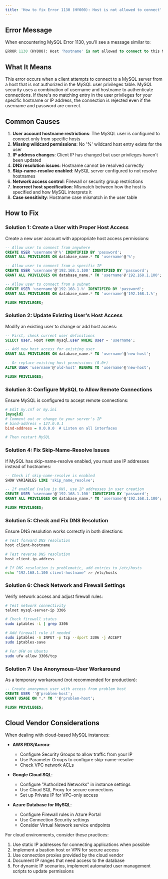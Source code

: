 ```yaml
---
title: 'How to fix Error 1130 (HY000): Host is not allowed to connect'
---
```


## Error Message

When encountering MySQL Error 1130, you'll see a message similar to:

```sql
ERROR 1130 (HY000): Host 'hostname' is not allowed to connect to this MySQL server
```

## What It Means

This error occurs when a client attempts to connect to a MySQL server from a host that is not authorized in the MySQL user privileges table. MySQL security uses a combination of username and hostname to authenticate connections. If there's no matching entry in the user privileges for your specific hostname or IP address, the connection is rejected even if the username and password are correct.

## Common Causes

1. **User account hostname restrictions**: The MySQL user is configured to connect only from specific hosts
2. **Missing wildcard permissions**: No '%' wildcard host entry exists for the user
3. **IP address changes**: Client IP has changed but user privileges haven't been updated
4. **DNS resolution issues**: Hostname cannot be resolved correctly
5. **Skip-name-resolve enabled**: MySQL server configured to not resolve hostnames
6. **Network access control**: Firewall or security group restrictions
7. **Incorrect host specification**: Mismatch between how the host is specified and how MySQL interprets it
8. **Case sensitivity**: Hostname case mismatch in the user table

## How to Fix

### Solution 1: Create a User with Proper Host Access

Create a new user account with appropriate host access permissions:

```sql
-- Allow user to connect from anywhere
CREATE USER 'username'@'%' IDENTIFIED BY 'password';
GRANT ALL PRIVILEGES ON database_name.* TO 'username'@'%';

-- Allow user to connect from a specific IP
CREATE USER 'username'@'192.168.1.100' IDENTIFIED BY 'password';
GRANT ALL PRIVILEGES ON database_name.* TO 'username'@'192.168.1.100';

-- Allow user to connect from a subnet
CREATE USER 'username'@'192.168.1.%' IDENTIFIED BY 'password';
GRANT ALL PRIVILEGES ON database_name.* TO 'username'@'192.168.1.%';

FLUSH PRIVILEGES;
```

### Solution 2: Update Existing User's Host Access

Modify an existing user to change or add host access:

```sql
-- First, check current user definitions
SELECT User, Host FROM mysql.user WHERE User = 'username';

-- Add new host access for existing user
GRANT ALL PRIVILEGES ON database_name.* TO 'username'@'new-host';

-- Or replace existing host permissions (8.0+)
ALTER USER 'username'@'old-host' RENAME TO 'username'@'new-host';

FLUSH PRIVILEGES;
```

### Solution 3: Configure MySQL to Allow Remote Connections

Ensure MySQL is configured to accept remote connections:

```ini
# Edit my.cnf or my.ini
[mysqld]
# Comment out or change to your server's IP
# bind-address = 127.0.0.1
bind-address = 0.0.0.0  # Listen on all interfaces

# Then restart MySQL
```

### Solution 4: Fix Skip-Name-Resolve Issues

If MySQL has skip-name-resolve enabled, you must use IP addresses instead of hostnames:

```sql
-- Check if skip-name-resolve is enabled
SHOW VARIABLES LIKE 'skip_name_resolve';

-- If enabled (value is ON), use IP addresses in user creation
CREATE USER 'username'@'192.168.1.100' IDENTIFIED BY 'password';
GRANT ALL PRIVILEGES ON database_name.* TO 'username'@'192.168.1.100';

FLUSH PRIVILEGES;
```

### Solution 5: Check and Fix DNS Resolution

Ensure DNS resolution works correctly in both directions:

```bash
# Test forward DNS resolution
host client-hostname

# Test reverse DNS resolution
host client-ip-address

# If DNS resolution is problematic, add entries to /etc/hosts
echo "192.168.1.100 client-hostname" >> /etc/hosts
```

### Solution 6: Check Network and Firewall Settings

Verify network access and adjust firewall rules:

```bash
# Test network connectivity
telnet mysql-server-ip 3306

# Check firewall status
sudo iptables -L | grep 3306

# Add firewall rule if needed
sudo iptables -A INPUT -p tcp --dport 3306 -j ACCEPT
sudo iptables-save

# For UFW on Ubuntu
sudo ufw allow 3306/tcp
```

### Solution 7: Use Anonymous-User Workaround

As a temporary workaround (not recommended for production):

```sql
-- Create anonymous user with access from problem host
CREATE USER ''@'problem-host';
GRANT USAGE ON *.* TO ''@'problem-host';

FLUSH PRIVILEGES;
```

## Cloud Vendor Considerations

When dealing with cloud-based MySQL instances:

- **AWS RDS/Aurora**:

  - Configure Security Groups to allow traffic from your IP
  - Use Parameter Groups to configure skip-name-resolve
  - Check VPC network ACLs

- **Google Cloud SQL**:

  - Configure "Authorized Networks" in instance settings
  - Use Cloud SQL Proxy for secure connections
  - Set up Private IP for VPC-only access

- **Azure Database for MySQL**:
  - Configure Firewall rules in Azure Portal
  - Use Connection Security settings
  - Consider Virtual Network service endpoints

For cloud environments, consider these practices:

1. Use static IP addresses for connecting applications when possible
2. Implement a bastion host or VPN for secure access
3. Use connection proxies provided by the cloud vendor
4. Document IP ranges that need access to the database
5. For dynamic IP scenarios, implement automated user management scripts to update permissions
